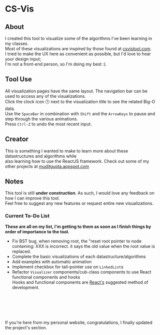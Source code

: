 # CS-Vis

## About
I created this tool to visualize some of the algorithms I've been learning in my classes.<br />
Most of these visualizations are inspired by those found at [csvistool.com](https://csvistool.com).<br />
I tried to make the UX here as convenient as possible, but I'd love to hear your design input;<br />
I'm not a front-end person, so I'm doing my best :).

## Tool Use
All visualization pages have the same layout. The navigation bar can be used to access any of the visualizations.<br />
Click the clock icon :clock4: next to the visualization title to see the related Big-O data.<br />
Use the `SpaceBar` in combination with `Shift` and the `ArrowKeys` to pause and step through the various animations.<br />
Press `Ctrl-Z` to undo the most recent input.

## Creator
This is something I wanted to make to learn more about these datastructures and algorithms while <br />
also learning how to use the ReactJS framework.
Check out some of my other projects at [muditgupta.appspot.com](https://muditgupta.appspot.com)

## Notes
This tool is still **under construction**. As such, I would love any feedback on how I can improve this tool.<br />
Feel free to suggest any new features or request entire new visualizations.

### Current To-Do List
**These are all on my list, I'm getting to them as soon as I finish things by order of importance to the tool.**
* Fix BST bug, when removing root, the "reset root pointer to node containing: XXX is incorrect. it says the old value when the root value is replaced.
* Complete the basic visualizations of each datastructure/algorithms
* Add examples with automatic animation
* Implement checkbox for tail-pointer use on `LinkedList`s
* Refactor `Visualizer` components/cub-class components to use React functional components and hooks<br />
   Hooks and functional components are [React's](https://reactjs.org/docs/hooks-intro.html) suggested method of development.
<br />
<br />
<br />
<br />
<br />
If you're here from my personal website, congratulations, I finally updated the project's section.
